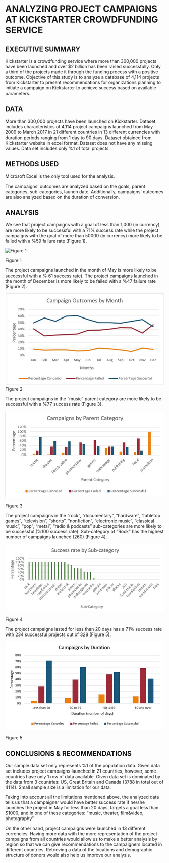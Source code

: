 # ANALYZING PROJECT CAMPAIGNS AT KICKSTARTER CROWDFUNDING SERVICE

## EXECUTIVE SUMMARY
Kickstarter is a crowdfunding service where more than 300,000 projects have been launched and over $2 billion has been raised successfully. Only a third of the projects made it through the funding process with a positive outcome. 
Objective of this study is to analyze a database of 4,114 projects from Kickstarter to present recommendations for organizations planning to initiate a campaign on Kickstarter to achieve success based on available parameters. 
## DATA
More than 300,000 projects have been launched on Kickstarter. Dataset includes characteristics of 4,114 project campaigns launched from May 2009 to March 2017 in 21 different countries in 13 different currencies with duration periods ranging from 1 day to 90 days. Dataset obtained from Kickstarter website in excel format. Dataset does not have any missing values. Data set includes only %1 of total projects.
## METHODS USED
Microsoft Excel is the only tool used for the analysis. 

The campaigns’ outcomes are analyzed based on the goals, parent categories, sub-categories, launch date. Additionally, campaigns’ outcomes are also analyzed based on the duration of conversion.
## ANALYSIS
We see that project campaigns with a goal of less than 1,000 (in currency) are more likely to be successful with a 71% success rate while the project campaigns with the goal of more than 50000 (in currency) more likely to be failed with a %59 failure rate (Figure 1).  

<img src="Analyzing_Campaigns_at_Kickstarter/fig01.jpg" alt="Figure 1">

Figure 1

The project campaigns launched in the month of May is more likely to be successful with a % 61 success rate). The project campaigns launched in the month of December is more likely to be failed with a %47 failure rate (Figure 2).
 
 ![Figure 2](https://github.com/ahmedgurbuz/Analyzing_Campaigns_at_Kickstarter/blob/master/fig02.JPG)
Figure 2

The project campaigns in the “music” parent category are more likely to be successful with a %77 success rate (Figure 3). 
 
 <img src="fig03.jpg" alt="Figure 3">

Figure 3

The project campaigns in the “rock”, “documentary”, “hardware”, “tabletop games”, “television”, “shorts”, “nonfiction”, “electronic music”, “classical music”, “pop”, “metal”, “radio & podcasts” sub-categories are more likely to be successful (%100 success rate). Sub-category of “Rock” has the highest number of campaigns launched (260) (Figure 4). 

<img src="fig04.jpg" alt="Figure 4">

Figure 4

The project campaigns lasted for less than 20 days has a 71% success rate with 234 successful projects out of 328 (Figure 5). 
 
 <img src="fig05.jpg" alt="Figure 5">

 Figure 5

## CONCLUSIONS & RECOMMENDATIONS
Our sample data set only represents %1 of the population data. Given data set includes project campaigns launched in 21 countries, however, some countries have only 1 row of data available. Given data set is dominated by the data from 3 countries: US, Great Britain and Canada (3788 in total out of 4114). Small sample size is a limitation for our data.

Taking into account all the limitations mentioned above, the analyzed data tells us that a campaigner would have better success rate if he/she launches the project in May for less than 20 days, targets a goal less than $1000, and in one of these categories: “music, theater, film&video, photography”.

On the other hand, project campaigns were launched in 13 different currencies. Having more data with the more representation of the project campaigns from all countries would allow us to make a better analysis by region so that we can give recommendations to the campaigners located in different countries. Retrieving a data of the locations and demographic structure of donors would also help us improve our analysis. 



